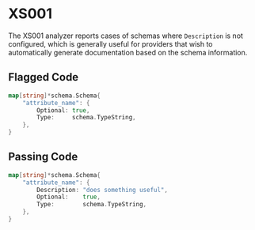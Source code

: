# XS001

The XS001 analyzer reports cases of schemas where `Description` is not configured, which is generally useful for providers that wish to automatically generate documentation based on the schema information.

## Flagged Code

```go
map[string]*schema.Schema{
    "attribute_name": {
        Optional: true,
        Type:     schema.TypeString,
    },
}
```

## Passing Code

```go
map[string]*schema.Schema{
    "attribute_name": {
        Description: "does something useful",
        Optional:    true,
        Type:        schema.TypeString,
    },
}
```
